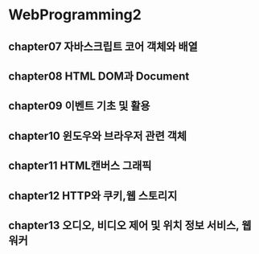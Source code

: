 # WebProgramming2

## chapter07 자바스크립트 코어 객체와 배열
## chapter08 HTML DOM과 Document
## chapter09 이벤트 기초 및 활용
## chapter10 윈도우와 브라우저 관련 객체
## chapter11 HTML캔버스 그래픽
## chapter12 HTTP와 쿠키,웹 스토리지
## chapter13 오디오, 비디오 제어 및 위치 정보 서비스, 웹 워커
